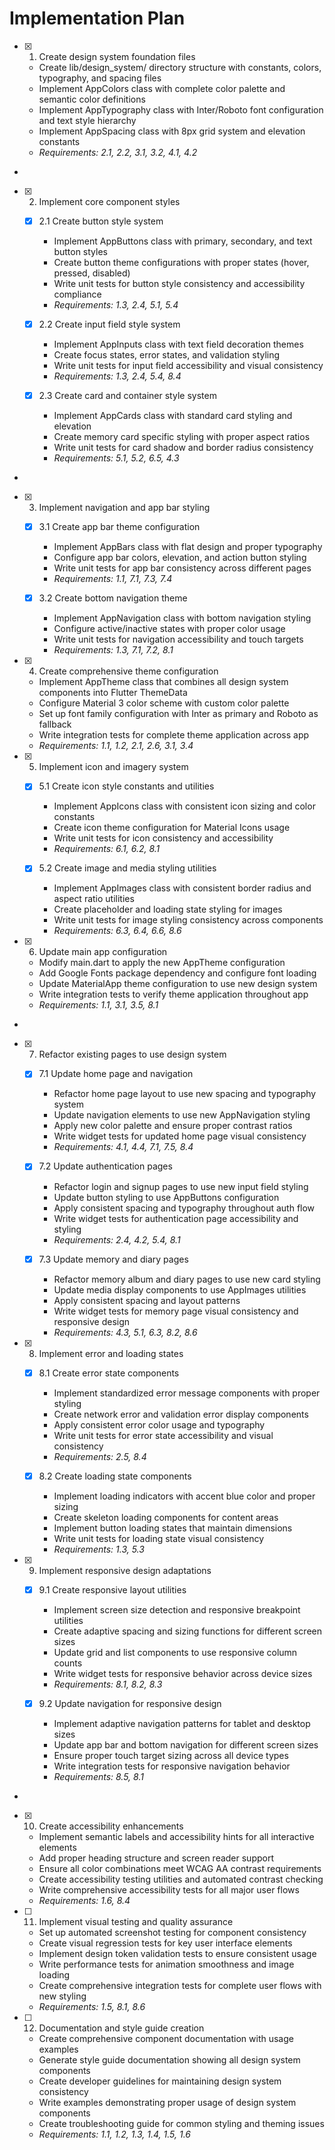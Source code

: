 # Implementation Plan

- [x] 1. Create design system foundation files





  - Create lib/design_system/ directory structure with constants, colors, typography, and spacing files
  - Implement AppColors class with complete color palette and semantic color definitions
  - Implement AppTypography class with Inter/Roboto font configuration and text style hierarchy
  - Implement AppSpacing class with 8px grid system and elevation constants
  - _Requirements: 2.1, 2.2, 3.1, 3.2, 4.1, 4.2_
-

- [x] 2. Implement core component styles



  - [x] 2.1 Create button style system


    - Implement AppButtons class with primary, secondary, and text button styles
    - Create button theme configurations with proper states (hover, pressed, disabled)
    - Write unit tests for button style consistency and accessibility compliance
    - _Requirements: 1.3, 2.4, 5.1, 5.4_

  - [x] 2.2 Create input field style system


    - Implement AppInputs class with text field decoration themes
    - Create focus states, error states, and validation styling
    - Write unit tests for input field accessibility and visual consistency
    - _Requirements: 1.3, 2.4, 5.4, 8.4_

  - [x] 2.3 Create card and container style system


    - Implement AppCards class with standard card styling and elevation
    - Create memory card specific styling with proper aspect ratios
    - Write unit tests for card shadow and border radius consistency
    - _Requirements: 5.1, 5.2, 6.5, 4.3_
-

- [x] 3. Implement navigation and app bar styling




  - [x] 3.1 Create app bar theme configuration


    - Implement AppBars class with flat design and proper typography
    - Configure app bar colors, elevation, and action button styling
    - Write unit tests for app bar consistency across different pages
    - _Requirements: 1.1, 7.1, 7.3, 7.4_

  - [x] 3.2 Create bottom navigation theme


    - Implement AppNavigation class with bottom navigation styling
    - Configure active/inactive states with proper color usage
    - Write unit tests for navigation accessibility and touch targets
    - _Requirements: 1.3, 7.1, 7.2, 8.1_

- [x] 4. Create comprehensive theme configuration





  - Implement AppTheme class that combines all design system components into Flutter ThemeData
  - Configure Material 3 color scheme with custom color palette
  - Set up font family configuration with Inter as primary and Roboto as fallback
  - Write integration tests for complete theme application across app
  - _Requirements: 1.1, 1.2, 2.1, 2.6, 3.1, 3.4_

- [x] 5. Implement icon and imagery system





  - [x] 5.1 Create icon style constants and utilities


    - Implement AppIcons class with consistent icon sizing and color constants
    - Create icon theme configuration for Material Icons usage
    - Write unit tests for icon consistency and accessibility
    - _Requirements: 6.1, 6.2, 8.1_

  - [x] 5.2 Create image and media styling utilities


    - Implement AppImages class with consistent border radius and aspect ratio utilities
    - Create placeholder and loading state styling for images
    - Write unit tests for image styling consistency across components
    - _Requirements: 6.3, 6.4, 6.6, 8.6_

- [x] 6. Update main app configuration





  - Modify main.dart to apply the new AppTheme configuration
  - Add Google Fonts package dependency and configure font loading
  - Update MaterialApp theme configuration to use new design system
  - Write integration tests to verify theme application throughout app
  - _Requirements: 1.1, 3.1, 3.5, 8.1_
-

- [x] 7. Refactor existing pages to use design system




  - [x] 7.1 Update home page and navigation


    - Refactor home page layout to use new spacing and typography system
    - Update navigation elements to use new AppNavigation styling
    - Apply new color palette and ensure proper contrast ratios
    - Write widget tests for updated home page visual consistency
    - _Requirements: 4.1, 4.4, 7.1, 7.5, 8.4_

  - [x] 7.2 Update authentication pages


    - Refactor login and signup pages to use new input field styling
    - Update button styling to use AppButtons configuration
    - Apply consistent spacing and typography throughout auth flow
    - Write widget tests for authentication page accessibility and styling
    - _Requirements: 2.4, 4.2, 5.4, 8.1_

  - [x] 7.3 Update memory and diary pages


    - Refactor memory album and diary pages to use new card styling
    - Update media display components to use AppImages utilities
    - Apply consistent spacing and layout patterns
    - Write widget tests for memory page visual consistency and responsive design
    - _Requirements: 4.3, 5.1, 6.3, 8.2, 8.6_

- [x] 8. Implement error and loading states





  - [x] 8.1 Create error state components


    - Implement standardized error message components with proper styling
    - Create network error and validation error display components
    - Apply consistent error color usage and typography
    - Write unit tests for error state accessibility and visual consistency
    - _Requirements: 2.5, 8.4_

  - [x] 8.2 Create loading state components


    - Implement loading indicators with accent blue color and proper sizing
    - Create skeleton loading components for content areas
    - Implement button loading states that maintain dimensions
    - Write unit tests for loading state visual consistency
    - _Requirements: 1.3, 5.3_

- [x] 9. Implement responsive design adaptations





  - [x] 9.1 Create responsive layout utilities


    - Implement screen size detection and responsive breakpoint utilities
    - Create adaptive spacing and sizing functions for different screen sizes
    - Update grid and list components to use responsive column counts
    - Write widget tests for responsive behavior across device sizes
    - _Requirements: 8.1, 8.2, 8.3_

  - [x] 9.2 Update navigation for responsive design


    - Implement adaptive navigation patterns for tablet and desktop sizes
    - Update app bar and bottom navigation for different screen sizes
    - Ensure proper touch target sizing across all device types
    - Write integration tests for responsive navigation behavior
    - _Requirements: 8.5, 8.1_
-

- [x] 10. Create accessibility enhancements



  - Implement semantic labels and accessibility hints for all interactive elements
  - Add proper heading structure and screen reader support
  - Ensure all color combinations meet WCAG AA contrast requirements
  - Create accessibility testing utilities and automated contrast checking
  - Write comprehensive accessibility tests for all major user flows
  - _Requirements: 1.6, 8.4_

- [ ] 11. Implement visual testing and quality assurance

  - Set up automated screenshot testing for component consistency
  - Create visual regression tests for key user interface elements
  - Implement design token validation tests to ensure consistent usage
  - Write performance tests for animation smoothness and image loading
  - Create comprehensive integration tests for complete user flows with new styling
  - _Requirements: 1.5, 8.1, 8.6_

- [ ] 12. Documentation and style guide creation

  - Create comprehensive component documentation with usage examples
  - Generate style guide documentation showing all design system components
  - Create developer guidelines for maintaining design system consistency
  - Write examples demonstrating proper usage of design system components
  - Create troubleshooting guide for common styling and theming issues
  - _Requirements: 1.1, 1.2, 1.3, 1.4, 1.5, 1.6_